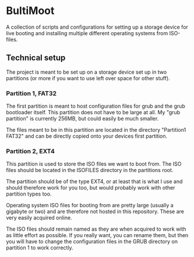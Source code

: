 # BultiMoot
A collection of scripts and configurations for setting up a storage device for live booting and installing multiple different operating systems from ISO-files.


## Technical setup
The project is meant to be set up on a storage device set up in two partitions (or more if you want to use left over space for other stuff).

### Partition 1, FAT32
The first partition is meant to host configuration files for grub and the grub bootloader itself. This partition does not have to be large at all. My "grub partition" is currently 256MB, but could easily be much smaller.

The files meant to be in this partition are located in the directory "Partition1 FAT32" and can be directly copied onto your devices first partition.

### Partition 2, EXT4
This partition is used to store the ISO files we want to boot from. The ISO files should be located in the ISOFILES directory in the partitions root.

The partition should be of the type EXT4, or at least that is what I use and should therefore work for you too, but would probably work with other partition types too.

Operating system ISO files for booting from are pretty large (usually a gigabyte or two) and are therefore not hosted in this repository. These are very easily acquired online.

The ISO files should remain named as they are when acquired to work with as little effort as possible. If you really want, you can rename them, but then you will have to change the configuration files in the GRUB directory on partition 1 to work correctly.
